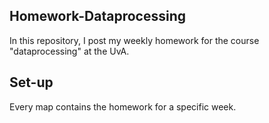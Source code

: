 ## Homework-Dataprocessing

In this repository, I post my weekly homework for the course "dataprocessing" at the UvA. 

## Set-up 

Every map contains the homework for a specific week. 

